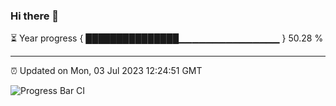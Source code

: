 ### Hi there 👋

⏳ Year progress { ███████████████▁▁▁▁▁▁▁▁▁▁▁▁▁▁▁ } 50.28 %

---

⏰ Updated on Mon, 03 Jul 2023 12:24:51 GMT

![Progress Bar CI](https://github.com/liununu/liununu/workflows/Progress%20Bar%20CI/badge.svg)

